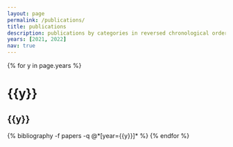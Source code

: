 ```yaml
---
layout: page
permalink: /publications/
title: publications
description: publications by categories in reversed chronological order. generated by jekyll-scholar.
years: [2021, 2022]
nav: true
---
```


<div class="publications">
{% for y in page.years %}
  <h1 class="year" style="text-align: left">{{y}}</h1>
  <h2 class="year">{{y}}</h2>
  {% bibliography -f papers -q @*[year={{y}}]* %}
{% endfor %}
</div>
